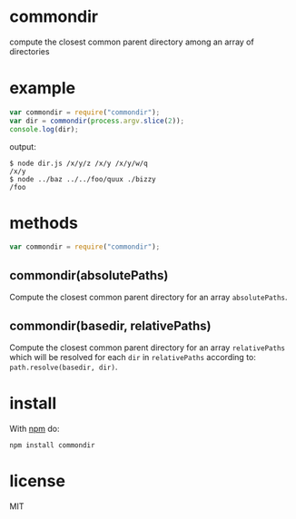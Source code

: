 # commondir

compute the closest common parent directory among an array of directories

# example

```js
var commondir = require("commondir");
var dir = commondir(process.argv.slice(2));
console.log(dir);
```

output:

```
$ node dir.js /x/y/z /x/y /x/y/w/q
/x/y
$ node ../baz ../../foo/quux ./bizzy
/foo
```

# methods

```js
var commondir = require("commondir");
```

## commondir(absolutePaths)

Compute the closest common parent directory for an array `absolutePaths`.

## commondir(basedir, relativePaths)

Compute the closest common parent directory for an array `relativePaths` which
will be resolved for each `dir` in `relativePaths` according to:
`path.resolve(basedir, dir)`.

# install

With [npm](https://npmjs.org) do:

```
npm install commondir
```

# license

MIT

